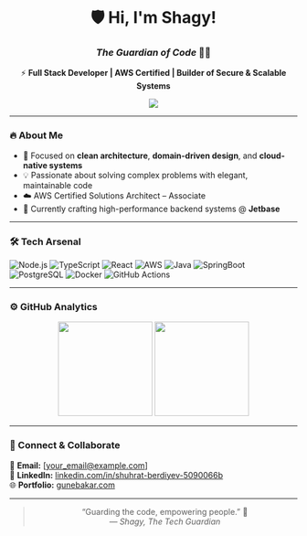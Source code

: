 <div align="center">

# 🛡️ Hi, I'm Shagy!  
### *The Guardian of Code* 👨‍💻  

⚡ **Full Stack Developer | AWS Certified | Builder of Secure & Scalable Systems**

<img src="https://img.shields.io/badge/Location-Winnipeg%2C%20Canada-1e1e1e?style=flat-square&logo=canada&logoColor=white" />

</div>

---

### 🔥 About Me
- 🧩 Focused on **clean architecture**, **domain-driven design**, and **cloud-native systems**
- 💡 Passionate about solving complex problems with elegant, maintainable code  
- ☁️ AWS Certified Solutions Architect – Associate  
- 🚀 Currently crafting high-performance backend systems @ **Jetbase**

---

### 🛠️ Tech Arsenal  
![Node.js](https://img.shields.io/badge/Node.js-3C873A?style=for-the-badge&logo=node.js&logoColor=white)
![TypeScript](https://img.shields.io/badge/TypeScript-007ACC?style=for-the-badge&logo=typescript&logoColor=white)
![React](https://img.shields.io/badge/React-20232A?style=for-the-badge&logo=react&logoColor=61DAFB)
![AWS](https://img.shields.io/badge/AWS-232F3E?style=for-the-badge&logo=amazonaws&logoColor=white)
![Java](https://img.shields.io/badge/Java-ED8B00?style=for-the-badge&logo=openjdk&logoColor=white)
![SpringBoot](https://img.shields.io/badge/SpringBoot-6DB33F?style=for-the-badge&logo=Spring&logoColor=white)
![PostgreSQL](https://img.shields.io/badge/PostgreSQL-336791?style=for-the-badge&logo=postgresql&logoColor=white)
![Docker](https://img.shields.io/badge/Docker-0db7ed?style=for-the-badge&logo=docker&logoColor=white)
![GitHub Actions](https://img.shields.io/badge/GitHub%20Actions-2088FF?style=for-the-badge&logo=githubactions&logoColor=white)

---

### ⚙️ GitHub Analytics  

<p align="center">
  <img src="https://github-readme-stats.vercel.app/api?username=shgini27&show_icons=true&theme=github_dark&hide_border=true" height="165" />
  <img src="https://github-readme-stats.vercel.app/api/top-langs/?username=shgini27&layout=compact&theme=github_dark&hide_border=true" height="165" />
</p>

---

### 🌌 Connect & Collaborate  
📧 **Email:** [your_email@example.com]  
💬 **LinkedIn:** [linkedin.com/in/shuhrat-berdiyev-5090066b](https://www.linkedin.com/in/shuhrat-berdiyev-5090066b)  
🌐 **Portfolio:** [gunebakar.com](https://gunebakar.com)

---

<div align="center">
  
> “Guarding the code, empowering people.” 🧠  
> *— Shagy, The Tech Guardian*  

</div>
